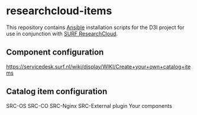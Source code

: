 # researchcloud-items

This repository contains [Ansible](https://docs.ansible.com) installation scripts for the D3I project for use in conjunction with [SURF ResearchCloud](https://portal.live.surfresearchcloud.nl). 

## Component configuration

https://servicedesk.surf.nl/wiki/display/WIKI/Create+your+own+catalog+items

## Catalog item configuration

SRC-OS
SRC-CO
SRC-Nginx
SRC-External plugin
Your components
